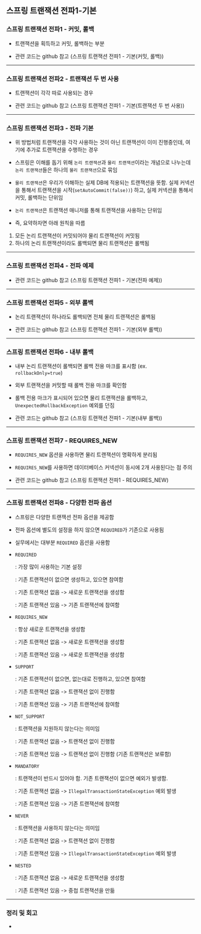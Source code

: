 ## 스프링 트랜잭션 전파1-기본

### 스프링 트랜잭션 전파1 - 커밋, 롤백

- 트랜잭션을 획득하고 커밋, 롤백하는 부분

- 관련 코드는 github 참고 (스프링 트랜잭션 전파1 - 기본(커밋, 롤백))

---

### 스프링 트랜잭션 전파2 - 트랜잭션 두 번 사용

- 트랜잭션이 각각 따로 사용되는 경우

- 관련 코드는 github 참고 (스프링 트랜잭션 전파1 - 기본(트랜잭션 두 번 사용))

---

### 스프링 트랜잭션 전파3 - 전파 기본

- 위 방법처럼 트랜잭션을 각각 사용하는 것이 아닌 트랜잭션이 이미 진행중인데, 여기에 추가로 트랜잭션을 수행하는 경우

- 스프링은 이해를 돕기 위해 `논리 트랜잭션`과 `물리 트랜잭션`이라는 개념으로 나누는데 `논리 트랜잭션`들은 하나의 `물리 트랜잭션`으로 묶임

- `물리 트랜잭션`은 우리가 이해하는 실제 DB에 적용되는 트랜잭션을 뜻함. 실제 커넥션을 통해서 트랜잭션을 시작(`setAutoCommit(false))`) 하고, 실제 커넥션을 통해서 커밋, 롤백하는 단위임

- `논리 트랜잭션`은 트랜잭션 매니저를 통해 트랜잭션을 사용하는 단위임

- 즉, 요약하자면 아래 원칙을 따름

1. 모든 논리 트랜잭션이 커밋되어야 물리 트랜잭션이 커밋됨
2. 하나의 논리 트랜잭션이라도 롤백되면 물리 트랜잭션은 롤백됨

---

### 스프링 트랜잭션 전파4 - 전파 예제

- 관련 코드는 github 참고 (스프링 트랜잭션 전파1 - 기본(전파 예제))

---

### 스프링 트랜잭션 전파5 - 외부 롤백

- 논리 트랜잭션이 하나라도 롤백되면 전체 물리 트랜잭션은 롤백됨

- 관련 코드는 github 참고 (스프링 트랜잭션 전파1 - 기본(외부 롤백))

---

### 스프링 트랜잭션 전파6 - 내부 롤백

- 내부 논리 트랜잭션이 롤백되면 롤백 전용 마크를 표시함 (ex. `rollbackOnly=true`)

- 외부 트랜잭션을 커밋할 때 롤백 전용 마크를 확인함

- 롤백 전용 마크가 표시되어 있으면 물리 트랜잭션을 롤백하고, `UnexpectedRollbackException` 예외를 던짐

- 관련 코드는 github 참고 (스프링 트랜잭션 전파1 - 기본(내부 롤백))

---

### 스프링 트랜잭션 전파7 - REQUIRES_NEW

- `REQUIRES_NEW` 옵션을 사용하면 물리 트랜잭션이 명확하게 분리됨

- `REQUIRES_NEW`를 사용하면 데이터베이스 커넥션이 동시에 2개 사용된다는 점 주의

- 관련 코드는 github 참고 (스프링 트랜잭션 전파1 - REQUIRES_NEW)

---

### 스프링 트랜잭션 전파8 - 다양한 전파 옵션

- 스프링은 다양한 트랜잭션 전파 옵션을 제공함

- 전파 옵션에 별도의 설정을 하지 않으면 `REQUIRED`가 기존으로 사용됨

- 실무에서는 대부분 `REQUIRED` 옵션을 사용함

- `REQUIRED`

    : 가장 많이 사용하는 기본 설정

    : 기존 트랜잭션이 없으면 생성하고, 있으면 참여함

    : 기존 트랜잭션 없음 -> 새로운 트랜잭션을 생성함

    : 기존 트랜잭션 있음 -> 기존 트랜잭션에 참여함

- `REQUIRES_NEW`

    : 항상 새로운 트랜잭션을 생성함

    : 기존 트랜잭션 없음 -> 새로운 트랜잭션을 생성함

    : 기존 트랜잭션 있음 -> 새로운 트랜잭션을 생성함

- `SUPPORT`

    : 기존 트랜잭션이 없으면, 없는대로 진행하고, 있으면 참여함

    : 기존 트랜잭션 없음 -> 트랜잭션 없이 진행함

    : 기존 트랜잭션 있음 -> 기존 트랜잭션에 참여함

- `NOT_SUPPORT`

    : 트랜잭션을 지원하지 않는다는 의미임

    : 기존 트랜잭션 없음 -> 트랜잭션 없이 진행함

    : 기존 트랜잭션 있음 -> 트랜잭션 없이 진행함 (기존 트랜잭션은 보류함)

- `MANDATORY`

    : 트랜잭션이 반드시 있어야 함. 기존 트랜잭션이 없으면 예외가 발생함.

    : 기존 트랜잭션 없음 -> `IllegalTransactionStateException` 예외 발생

    : 기존 트랜잭션 있음 -> 기존 트랜잭션에 참여함

- `NEVER`

    : 트랜잭션을 사용하지 않는다는 의미임

    : 기존 트랜잭션 없음 -> 트랜잭션 없이 진행함

    : 기존 트랜잭션 있음 -> `IllegalTransactionStateException` 예외 발생

- `NESTED`

    : 기존 트랜잭션 없음 -> 새로운 트랜잭션을 생성함

    : 기존 트랜잭션 있음 -> 중첩 트랜잭션을 만듦

---

### 정리 및 회고
-